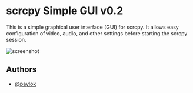# scrcpy Simple GUI v0.2

This is a simple graphical user interface (GUI) for scrcpy. It allows easy configuration of video, audio, and other settings before starting the scrcpy session.


![screenshot](assets/scrcpy_gui.jpg)

## Authors

- [@paylok ](https://github.com/ThePajlok)

